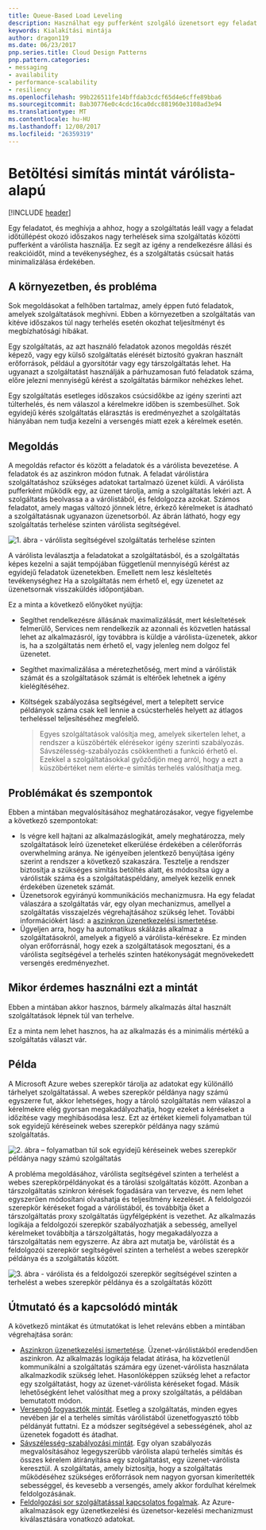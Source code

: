 ```yaml
---
title: Queue-Based Load Leveling
description: Használhat egy pufferként szolgáló üzenetsort egy feladat és az általa meghívott szolgáltatás között, hogy kiegyenlítse az időszakos nagy terheléseket.
keywords: Kialakítási mintája
author: dragon119
ms.date: 06/23/2017
pnp.series.title: Cloud Design Patterns
pnp.pattern.categories:
- messaging
- availability
- performance-scalability
- resiliency
ms.openlocfilehash: 99b226511fe14bffdab3cdcf65d4e6cffe89bba6
ms.sourcegitcommit: 8ab30776e0c4cdc16ca0dcc881960e3108ad3e94
ms.translationtype: MT
ms.contentlocale: hu-HU
ms.lasthandoff: 12/08/2017
ms.locfileid: "26359319"
---
```

# <a name="queue-based-load-leveling-pattern"></a>Betöltési simítás mintát várólista-alapú

[!INCLUDE [header](../_includes/header.md)]

Egy feladatot, és meghívja a ahhoz, hogy a szolgáltatás leáll vagy a feladat időtúllépést okozó időszakos nagy terhelések sima szolgáltatás közötti pufferként a várólista használja. Ez segít az igény a rendelkezésre állási és reakcióidőt, mind a tevékenységhez, és a szolgáltatás csúcsait hatás minimalizálása érdekében.

## <a name="context-and-problem"></a>A környezetben, és probléma

Sok megoldásokat a felhőben tartalmaz, amely éppen futó feladatok, amelyek szolgáltatások meghívni. Ebben a környezetben a szolgáltatás van kitéve időszakos túl nagy terhelés esetén okozhat teljesítményt és megbízhatósági hibákat.

Egy szolgáltatás, az azt használó feladatok azonos megoldás részét képező, vagy egy külső szolgáltatás elérését biztosító gyakran használt erőforrások, például a gyorsítótár vagy egy társzolgáltatás lehet. Ha ugyanazt a szolgáltatást használják a párhuzamosan futó feladatok száma, előre jelezni mennyiségű kérést a szolgáltatás bármikor nehézkes lehet.

Egy szolgáltatás esetleges időszakos csúcsidőkbe az igény szerinti azt túlterhelés, és nem válaszol a kérelmekre időben is szembesülhet. Sok egyidejű kérés szolgáltatás elárasztás is eredményezhet a szolgáltatás hiányában nem tudja kezelni a versengés miatt ezek a kérelmek esetén.

## <a name="solution"></a>Megoldás

A megoldás refactor és között a feladatok és a várólista bevezetése. A feladatok és az aszinkron módon futnak. A feladat várólistára szolgáltatáshoz szükséges adatokat tartalmazó üzenet küldi. A várólista pufferként működik egy, az üzenet tárolja, amíg a szolgáltatás lekéri azt. A szolgáltatás beolvassa a a várólistából, és feldolgozza azokat. Számos feladatot, amely magas változó jönnek létre, érkező kérelmeket is átadható a szolgáltatásnak ugyanazon üzenetsorból. Az ábrán látható, hogy egy szolgáltatás terhelése szinten várólista segítségével.

![1. ábra - várólista segítségével szolgáltatás terhelése szinten](./_images/queue-based-load-leveling-pattern.png)

A várólista leválasztja a feladatokat a szolgáltatásból, és a szolgáltatás képes kezelni a saját tempójában függetlenül mennyiségű kérést az egyidejű feladatok üzenetekben. Emellett nem lesz késleltetés tevékenységhez Ha a szolgáltatás nem érhető el, egy üzenetet az üzenetsornak visszaküldés időpontjában.

Ez a minta a következő előnyöket nyújtja:

- Segíthet rendelkezésre állásának maximalizálását, mert késleltetések felmerülő, Services nem rendelkezik az azonnali és közvetlen hatással lehet az alkalmazásról, így továbbra is küldje a várólista-üzenetek, akkor is, ha a szolgáltatás nem érhető el, vagy jelenleg nem dolgoz fel üzenetet.
- Segíthet maximalizálása a méretezhetőség, mert mind a várólisták számát és a szolgáltatások számát is eltérőek lehetnek a igény kielégítéséhez.
- Költségek szabályozása segítségével, mert a telepített service példányok száma csak kell lennie a csúcsterhelés helyett az átlagos terheléssel teljesítéséhez megfelelő.

    >  Egyes szolgáltatások valósítja meg, amelyek sikertelen lehet, a rendszer a küszöbérték elérésekor igény szerinti szabályozás. Sávszélesség-szabályozás csökkentheti a funkció érhető el. Ezekkel a szolgáltatásokkal győződjön meg arról, hogy a ezt a küszöbértéket nem elérte-e simítás terhelés valósíthatja meg.

## <a name="issues-and-considerations"></a>Problémákat és szempontok

Ebben a mintában megvalósításához meghatározásakor, vegye figyelembe a következő szempontokat:

- Is végre kell hajtani az alkalmazáslogikát, amely meghatározza, mely szolgáltatások leíró üzeneteket elkerülése érdekében a célerőforrás overwhelming aránya. Ne igényeiben jelentkező benyújtása igény szerint a rendszer a következő szakaszára. Tesztelje a rendszer biztosítja a szükséges simítás betöltés alatt, és módosítsa úgy a várólisták száma és a szolgáltatáspéldány, amelyek kezelik ennek érdekében üzenetek számát.
- Üzenetsorok egyirányú kommunikációs mechanizmusra. Ha egy feladat válaszára a szolgáltatás vár, egy olyan mechanizmus, amellyel a szolgáltatás visszajelzés végrehajtásához szükség lehet. További információkért lásd: a [aszinkron üzenetkezelési ismertetése](https://msdn.microsoft.com/library/dn589781.aspx).
- Ügyeljen arra, hogy ha automatikus skálázás alkalmaz a szolgáltatásokról, amelyek a figyelő a várólista-kérésekre. Ez minden olyan erőforrásnál, hogy ezek a szolgáltatások megosztani, és a várólista segítségével a terhelés szinten hatékonyságát megnövekedett versengés eredményezhet.

## <a name="when-to-use-this-pattern"></a>Mikor érdemes használni ezt a mintát

Ebben a mintában akkor hasznos, bármely alkalmazás által használt szolgáltatások lépnek túl van terhelve.

Ez a minta nem lehet hasznos, ha az alkalmazás és a minimális mértékű a szolgáltatás választ vár.

## <a name="example"></a>Példa

A Microsoft Azure webes szerepkör tárolja az adatokat egy különálló tárhelyet szolgáltatással. A webes szerepkör példánya nagy számú egyszerre fut, akkor lehetséges, hogy a tároló szolgáltatás nem válaszol a kérelmekre elég gyorsan megakadályozhatja, hogy ezeket a kéréseket a időzítése vagy meghibásodása lesz. Ezt az értéket kiemeli folyamatban túl sok egyidejű kéréseinek webes szerepkör példánya nagy számú szolgáltatás.

![2. ábra – folyamatban túl sok egyidejű kéréseinek webes szerepkör példánya nagy számú szolgáltatás](./_images/queue-based-load-leveling-overwhelmed.png)


A probléma megoldásához, várólista segítségével szinten a terhelést a webes szerepkörpéldányokat és a tárolási szolgáltatás között. Azonban a társzolgáltatás szinkron kérések fogadására van tervezve, és nem lehet egyszerűen módosítani olvashatja és teljesítmény kezelését. A feldolgozói szerepkör kéréseket fogad a várólistából, és továbbítja őket a társzolgáltatás proxy szolgáltatás ügyfélgépként is vezethet. Az alkalmazás logikája a feldolgozói szerepkör szabályozhatják a sebesség, amellyel kérelmeket továbbítja a társzolgáltatás, hogy megakadályozza a társzolgáltatás nem egyszerre. Az ábra azt mutatja be, várólistát és a feldolgozói szerepkör segítségével szinten a terhelést a webes szerepkör példánya és a szolgáltatás között.

![3. ábra - várólista és a feldolgozói szerepkör segítségével szinten a terhelést a webes szerepkör példánya és a szolgáltatás között](./_images/queue-based-load-leveling-worker-role.png)

## <a name="related-patterns-and-guidance"></a>Útmutató és a kapcsolódó minták

A következő mintákat és útmutatókat is lehet releváns ebben a mintában végrehajtása során:

- [Aszinkron üzenetkezelési ismertetése](https://msdn.microsoft.com/library/dn589781.aspx). Üzenet-várólistákból eredendően aszinkron. Az alkalmazás logikája feladat átírása, ha közvetlenül kommunikálni a szolgáltatás számára egy üzenet-várólista használata alkalmazkodik szükség lehet. Hasonlóképpen szükség lehet a refactor egy szolgáltatást, hogy az üzenet-várólista kéréseket fogad. Másik lehetőségként lehet valósíthat meg a proxy szolgáltatás, a példában bemutatott módon.
- [Versengő fogyasztók mintát](competing-consumers.md). Esetleg a szolgáltatás, minden egyes nevében jár el a terhelés simítás várólistából üzenetfogyasztó több példányát futtatni. Ez a módszer segítségével a sebességének, ahol az üzenetek fogadott és átadhat.
- [Sávszélesség-szabályozási mintát](throttling.md). Egy olyan szabályozás megvalósításához legegyszerűbb várólista alapú terhelés simítás és összes kérelem átirányítása egy szolgáltatást, egy üzenet-várólista keresztül. A szolgáltatás, amely biztosítja, hogy a szolgáltatás működéséhez szükséges erőforrások nem nagyon gyorsan kimerítették sebességgel, és kevesebb a versengés, amely akkor fordulhat kérelmek feldolgozásának.
- [Feldolgozási sor szolgáltatással kapcsolatos fogalmak](https://msdn.microsoft.com/library/azure/dd179353.aspx). Az Azure-alkalmazások egy üzenetkezelési és üzenetsor-kezelési mechanizmust kiválasztására vonatkozó adatokat.
